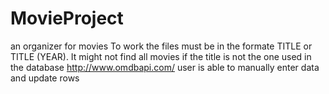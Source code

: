 # MovieProject
an organizer for movies
To work the files must be in the formate TITLE or TITLE (YEAR). It might not find all movies if the title is not the one used in the database
http://www.omdbapi.com/ 
user is able to manually enter data and update rows
